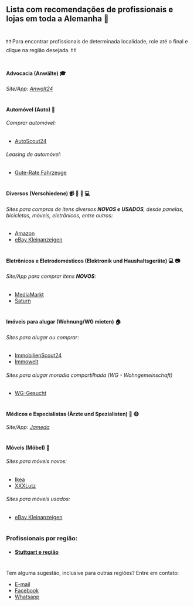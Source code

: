 ## Lista com recomendações de profissionais e lojas em toda a Alemanha :book:
#
:exclamation: :exclamation: Para encontrar profissionais de determinada localidade, role até o final e clique na região desejada. :exclamation: :exclamation:
#
#### Advocacia (Anwälte) :mortar_board:

###### Site/App: [Anwalt24](https://anwalt24.de)
#

#### Automóvel (Auto) :car:

###### Comprar automóvel:

- [AutoScout24](https://autoscout24.de)

###### Leasing de automóvel: 

- [Gute-Rate Fahrzeuge](https://www.gute-rate.de/Fahrzeuge)
#

#### Diversos (Verschiedene) :video_camera: :shower: :bicyclist: :computer:

###### Sites para compras de itens diversos **NOVOS e USADOS**, desde panelas, bicicletas, móveis, eletrônicos, entre outros:

- [Amazon](https://www.amazon.de/)
- [eBay Kleinanzeigen](https://www.ebay-kleinanzeigen.de/)
#

#### Eletrônicos e Eletrodomésticos (Elektronik und Haushaltsgeräte) :computer: :camera:

###### Site/App para comprar itens **NOVOS**:

- [MediaMarkt](https://www.mediamarkt.de/)
- [Saturn](https://www.saturn.de/)
#
#### Imóveis para alugar (Wohnung/WG mieten) :house:

###### Sites para alugar ou comprar:

- [ImmobilienScout24](https://immobilienscout24.de)
- [Immowelt](https://immowelt.de)

###### Sites para alugar moradia compartilhada (WG - Wohngemeinschaft)

- [WG-Gesucht](https://wg-gesucht.de)
#
#### Médicos e Especialistas (Ärzte und Spezialisten) :hospital: :mask:

###### Site/App: [Jameda](https://www.jameda.de/)

#
#### Móveis (Möbel) :bathtub:

###### Sites para móveis novos:

- [Ikea](http://ikea.de)
- [XXXLutz](https://xxxlutz.de)

###### Sites para móveis usados:

- [eBay Kleinanzeigen](https://www.ebay-kleinanzeigen.de/)
#
### Profissionais por região:
- #### [Stuttgart e região](https://github.com/gabrielbahniuk/deutschland-awesome-list/blob/master/Stuttgart.md)

#
Tem alguma sugestão, inclusive para outras regiões? Entre em contato:
- [E-mail](mailto:gabrieldiasbnu@hotmail.com)
- [Facebook](https://www.facebook.com/gabrieldiasbnu)
- [Whatsapp](https://api.whatsapp.com/send?phone=4917687833474)
